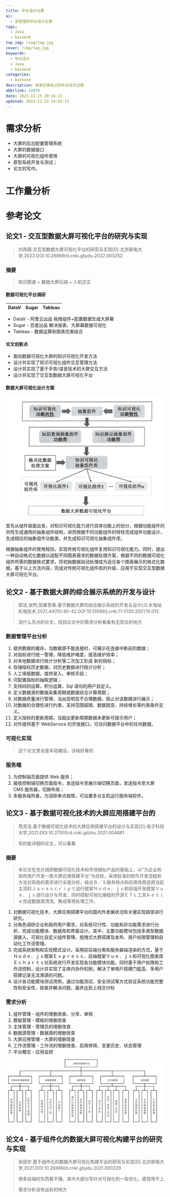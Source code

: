 ```yaml
---
title: 毕业设计记录
ai: 
  - 吴登悟的毕业设计记录
tags:
  - Java
  - backend
top_img: /img/tag.jpg
cover: /img/tag.jpg
keywords:
  - 毕业设计
  - Java
  - backend
categories:
  - backend
description: 用来记录自己的毕业设计过程
abbrlink: 53870
date: 2023-12-15 20:14:13
updated: 2023-12-23 14:03:13
---
```


# 需求分析
- 大屏的后台配置管理系统
- 大屏的数据接口
- 大屏的可视化组件使用
- 原型系统开发与测试；
- 论文的写作。

# 工作量分析


# 参考论文

## 论文1 - 交互型数据大屏可视化平台的研究与实现

> 刘雨薇.交互型数据大屏可视化平台的研究与实现[D].北京邮电大学,2022.DOI:10.26969/d.cnki.gbydu.2022.003252

### 摘要

> 知识图谱 + 数据大屏后端 + 人机交互

#### 数据可视化平台调研

| DataV | Sugar | Tableau |
|-------|-------|---------|

- DataV - 阿里云出品 拖拽组件+配置数据生成大屏幕
- Sugar - 百度出品 解决报表、大屏幕数据可视化
- Tableau - 数据运算和图表完美结合
#### 论文创新点
- 面向数据可视化大屏的知识可视化开发方法
- 设计并实现了知识可视化组件交互管理方法
- 设计并实现了基于手势/语音技术的大屏交互方法
- 设计并实现了交互型数据大屏可视化平台

#### 数据大屏可视化设计方案
![设计架构图](../img/毕业设计记录/design.png)

首先从组件层面出发，对知识可视化能力进行具体功能上的划分，根据功能组件的共性生成通用的抽象组件结构，进而根据不同功能组件的特性完成组件功能设计，生成相应的抽象组件功能类，并生成知识可视化抽象组件库。

根据抽象组件的使用规则，实现传统可视化组件复用知识可视化能力。同时，提出一种自动格式化数据以适配不同图表需求的数据处理方案，根据不同的数据可视化组件所需的数据格式要求，将初始数据自动处理成为适合各个图表展示的格式化数据。基于以上方法内容，完成对传统可视化组件库的升级，应用于实现交互型数据大屏可视化平台。
## 论文2 - 基于数据大屏的综合展示系统的开发与设计

> 郭洁,张煦,田春思等.基于数据大屏的综合展示系统的开发与设计[J].水电站机电技术,2021,44(10):40-42.DOI:10.13599/j.cnki.11-5130.2021.10.013 
> 
> 没什么亮点的论文，找找论文中的需求分析看看有无契合的地方

### 数据管理平台分析
1. 提供数据的缓存，当数据源不能连接时，可展示在连接中断前的数据；
2. 对指标进行统一管理，降低维护难度，提高维护效率；
3. 对本地数据进行统计分析等二次加工形成 新的指标；
4. 存储指标历史数据，对历史数据进行统计分析；
5. 人工填报数据，提供录入、审核手段；
6. 可配置指标的抽取逻辑；
7. 支持四则运算，积分运算，Sql 语句的用户自定义。
8. 定义数据源的数据采集周期或数据综合计算周期；
9. 对数据质量进行管理，当出现明显不合理数据，阻止对该数据进行展示；
10. 对数据的合理性进行约束，支持范围超限、数据跳变、持续增长等约束条件定义。
11. 定义指标的更新周期，当超出更新周期数据未更新可提示用户；
12. 对外提供基于 WebService 的开放接口，可访问数据平台中的任何数据。
### 可视化实现
> 这个论文里全是车轱辘话，没啥好看的

### 服务端
1. 为控制端页面提供 Web 服务；
2. 接收控制端切换页面指令，发送指令至展示端切换页面，发送指令至大屏 CMS 服务器，切换布局；
3. 多服务端热备，为消除单点故障，可设置多台主机运行服务端软件。

## 论文3 - 基于数据可视化技术的大屏应用搭建平台的
> 芶灵洁.基于数据可视化技术的大屏应用搭建平台的设计与实现[D].电子科技大学,2021.DOI:10.27005/d.cnki.gdzku.2021.004881
> 
> 写的挺详细的论文，可以看看

### 摘要
> 本论文在充分调研数据可视化技术和市场相似产品的基础上，以“为企业和政府用户开发一款大屏应用搭建平台”为目标，采用标准的软件开发流程和方法对系统的需求进行全面分析，结合Ｂ／Ｓ服务特点和应用场景选用当前主流的Ｊａｖａｓｃｒｉｐｔ运行框架Ｎｏｄｅ．ｊｓ和前端开发框架Ｖｕｅ．ｊｓ进行设计与开发，同时搭配可视化编程的开源ＥＴＬ工具ｋｅｔｌｅ完成数据源清洗、集成等预处理工作。
1. 对数据可视化技术、大屏应用搭建平台的国内外发展状况和关键实现路径进行研宄。
2. 分角色调研企业和政府用户需求，对系统可行性、功能和非功能需求进行分析，完成功能模块、数据库和界面设计。其中，主要功能模块包括多类型数据源接入、可视化自定义组件管理、拖拽式大屏搭建及发布、用户权限管理和自动化工作流管理。
3. 完成系统架构和实现模式设计。采用前后端分离和服务器端渲染的方式，基于Ｎｏｄｅ．ｊｓ框架Ｅｘｐｒｅｓｓ、前端框架Ｖｕｅ．ｊｓ和可视化图表库Ｅｃｈａｒｔｓ对系统进行开发实现各功能模块功能。同时基于用户权限和工作流控制，设计并实现了主体内协作机制，解决了单用户搭建门槛高、多用户搭建记录无法溯源的问题。
4. 设计各功能模块测试用例，通过功能测试、安全测试等方式验证系统功能完整性和安全性，排查并解决问题，最终达到上线交付标

### 需求分析
1. 组件管理 - 组件的增删改查、分享、审核
2. 模板管理 - 模板的增删改查
3. 主体管理 - 管理员的增删改查
4. 数据源管理 - 数据源的增删改查
5. 大屏应用管理 - 大屏的增删改查
6. 工作流管理 - 工作流的增删改查、启用停用、变更历史、状态管理
7. 平台概览 - 应用监控

![infra.png](../img/毕业设计记录/infra.png)

## 论文4 - 基于组件化的数据大屏可视化构建平台的研究与实现
> 张田宇.基于组件化的数据大屏可视化构建平台的研究与实现[D].北京邮电大学,2021.DOI:10.26969/d.cnki.gbydu.2021.000229
> 
> 很多前端的东西看不懂，其中大部分写针对可视化的一些优化，感觉用不上
> 
> 需求分析没有出彩的地方



